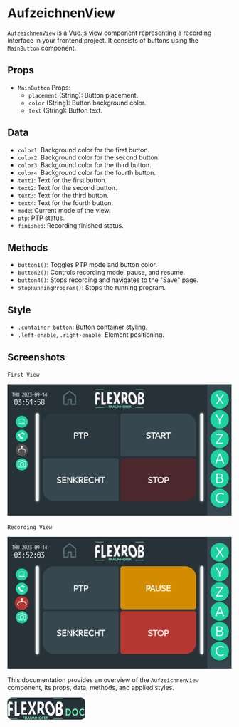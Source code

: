# AufzeichnenView

`AufzeichnenView` is a Vue.js view component representing a recording interface in your frontend project. It consists of buttons using the `MainButton` component.

## Props

- `MainButton` Props:
  - `placement` (String): Button placement.
  - `color` (String): Button background color.
  - `text` (String): Button text.

## Data

- `color1`: Background color for the first button.
- `color2`: Background color for the second button.
- `color3`: Background color for the third button.
- `color4`: Background color for the fourth button.
- `text1`: Text for the first button.
- `text2`: Text for the second button.
- `text3`: Text for the third button.
- `text4`: Text for the fourth button.
- `mode`: Current mode of the view.
- `ptp`: PTP status.
- `finished`: Recording finished status.

## Methods

- `button1()`: Toggles PTP mode and button color.
- `button2()`: Controls recording mode, pause, and resume.
- `button4()`: Stops recording and navigates to the "Save" page.
- `stopRunningProgram()`: Stops the running program.

## Style

- `.container-button`: Button container styling.
- `.left-enable`, `.right-enable`: Element positioning.

## Screenshots

`First View`

![AufzeichnenView](../../assets/images/FlexRob%20Views/AufzeichnenView.PNG)

`Recording View`

![AufzeichnenRunView](../../assets/images/FlexRob%20Views/AufzeichnenRunView.PNG)


This documentation provides an overview of the `AufzeichnenView` component, its props, data, methods, and applied styles.


[![Button Shield]][Shield]


<!---------------------------------------------------------------------------->

[Button Shield]: ../../assets/images/FlexRob%20Views/logo.png

[Shield]: https://ihebmrabet0.github.io/FlexRob_Doc

